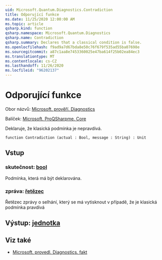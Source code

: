 ```yaml
---
uid: Microsoft.Quantum.Diagnostics.Contradiction
title: Odporující funkce
ms.date: 11/25/2020 12:00:00 AM
ms.topic: article
qsharp.kind: function
qsharp.namespace: Microsoft.Quantum.Diagnostics
qsharp.name: Contradiction
qsharp.summary: Declares that a classical condition is false.
ms.openlocfilehash: f9ad9a7d67bda8e50c76f679f535ad55ba07698e
ms.sourcegitcommit: a87c1aa8e7453360025e47ba614f25b02ea84ec3
ms.translationtype: MT
ms.contentlocale: cs-CZ
ms.lasthandoff: 11/26/2020
ms.locfileid: "96202137"
---
```

# <a name="contradiction-function"></a>Odporující funkce

Obor názvů: [Microsoft. prověří. Diagnostics](xref:Microsoft.Quantum.Diagnostics)

Balíček: [Microsoft. ProQSharpme. Core](https://nuget.org/packages/Microsoft.Quantum.QSharp.Core)


Deklaruje, že klasická podmínka je nepravdivá.

```qsharp
function Contradiction (actual : Bool, message : String) : Unit
```


## <a name="input"></a>Vstup

### <a name="actual--bool"></a>skutečnost: [bool](xref:microsoft.quantum.lang-ref.bool)

Podmínka, která má být deklarována.


### <a name="message--string"></a>zpráva: [řetězec](xref:microsoft.quantum.lang-ref.string)

Řetězec zprávy o selhání, který se má vytisknout v případě, že je klasická podmínka pravdivá



## <a name="output--unit"></a>Výstup: [jednotka](xref:microsoft.quantum.lang-ref.unit)



## <a name="see-also"></a>Viz také

- [Microsoft. provedl. Diagnostics. fakt](xref:Microsoft.Quantum.Diagnostics.Fact)
